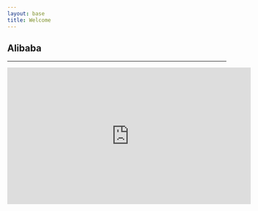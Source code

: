 ```yaml
---
layout: base
title: Welcome
---
```


## Alibaba
<hr/> 

    
<div align="center"><iframe width="560" height="315" src="https://www.youtube.com/embed/IUqENZaRU0s" frameborder="0" allowfullscreen></iframe></div>
                       
  
 
